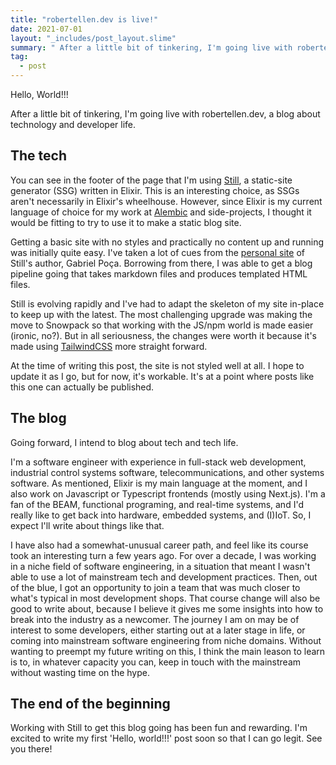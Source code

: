 ```yaml
---
title: "robertellen.dev is live!"
date: 2021-07-01
layout: "_includes/post_layout.slime"
summary: " After a little bit of tinkering, I'm going live with robertellen.dev, a blog about technology and developer life."
tag:
  - post
---
```


Hello, World!!!

After a little bit of tinkering, I'm going live with robertellen.dev, a blog about technology and developer life.

## The tech
You can see in the footer of the page that I'm using [Still][stillstatic], a static-site generator (SSG) written in Elixir. 
This is an interesting choice, as SSGs aren't necessarily in Elixir's wheelhouse.
However, since Elixir is my current language of choice for my work at [Alembic][alembic] and side-projects, I thought it would be fitting to try to use it to make a static blog site.

Getting a basic site with no styles and practically no content up and running was initially quite easy.
I've taken a lot of cues from the [personal site][gabrielpoca] of Still's author, Gabriel Poça.
Borrowing from there, I was able to get a blog pipeline going that takes markdown files and produces templated HTML files.

Still is evolving rapidly and I've had to adapt the skeleton of my site in-place to keep up with the latest.
The most challenging upgrade was making the move to Snowpack so that working with the JS/npm world is made easier (ironic, no?).
But in all seriousness, the changes were worth it because it's made using [TailwindCSS][tailwindcss] more straight forward.

At the time of writing this post, the site is not styled well at all.
I hope to update it as I go, but for now, it's workable.
It's at a point where posts like this one can actually be published.

## The blog

Going forward, I intend to blog about tech and tech life.

I'm a software engineer with experience in full-stack web development, industrial control systems software, telecommunications, and other systems software.
As mentioned, Elixir is my main language at the moment, and I also work on Javascript or Typescript frontends (mostly using Next.js).
I'm a fan of the BEAM, functional programing, and real-time systems, and I'd really like to get back into hardware, embedded systems, and (I)IoT.
So, I expect I'll write about things like that.

I have also had a somewhat-unusual career path, and feel like its course took an interesting turn a few years ago.
For over a decade, I was working in a niche field of software engineering, in a situation that meant I wasn't able to use a lot of mainstream tech and development practices.
Then, out of the blue, I got an opportunity to join a team that was much closer to what's typical in most development shops.
That course change will also be good to write about, because I believe it gives me some insights into how to break into the industry as a newcomer.
The journey I am on may be of interest to some developers, either starting out at a later stage in life, or coming into mainstream software engineering from niche domains.
Without wanting to preempt my future writing on this, I think the main leason to learn is to, in whatever capacity you can, keep in touch with the mainstream without wasting time on the hype.

## The end of the beginning

Working with Still to get this blog going has been fun and rewarding.
I'm excited to write my first 'Hello, world!!!' post soon so that I can go legit.
See you there!


[stillstatic]: https://stillstatic.io/
[alembic]: https://alembic.com.au/
[gabrielpoca]: https://gabrielpoca.com/
[tailwindcss]: https://tailwindcss.com/
